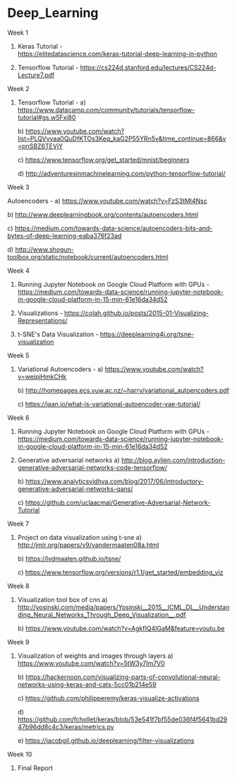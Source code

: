 # Deep_Learning 

Week 1 

1) Keras Tutorial      -  
       https://elitedatascience.com/keras-tutorial-deep-learning-in-python

2) Tensorflow Tutorial - 
       https://cs224d.stanford.edu/lectures/CS224d-Lecture7.pdf

Week 2

1) Tensorflow Tutorial - 
    a) https://www.datacamp.com/community/tutorials/tensorflow-tutorial#gs.w5Fxj80

    b) https://www.youtube.com/watch?list=PLQVvvaa0QuDfKTOs3Keq_kaG2P55YRn5v&time_continue=866&v=pnSBZ6TEVjY
    
    c) https://www.tensorflow.org/get_started/mnist/beginners
    
    d) http://adventuresinmachinelearning.com/python-tensorflow-tutorial/

Week 3

Autoencoders - 
   a) https://www.youtube.com/watch?v=FzS3tMl4Nsc

   b) http://www.deeplearningbook.org/contents/autoencoders.html
               
   c) https://medium.com/towards-data-science/autoencoders-bits-and-bytes-of-deep-learning-eaba376f23ad
               
   d) http://www.shogun-toolbox.org/static/notebook/current/autoencoders.html

Week 4

1) Running Jupyter Notebook on Google Cloud Platform with GPUs - 
       https://medium.com/towards-data-science/running-jupyter-notebook-in-google-cloud-platform-in-15-min-61e16da34d52

2) Visualizations -
       https://colah.github.io/posts/2015-01-Visualizing-Representations/

3) t-SNE's Data Visualization - 
       https://deeplearning4j.org/tsne-visualization

Week 5 

1) Variational Autoencoders -
    a) https://www.youtube.com/watch?v=weipjHmkCHk
       
    b) http://homepages.ecs.vuw.ac.nz/~harry/variational_autoencoders.pdf
       
    c) https://jaan.io/what-is-variational-autoencoder-vae-tutorial/
    
Week 6

1) Running Jupyter Notebook on Google Cloud Platform with GPUs - 
       https://medium.com/towards-data-science/running-jupyter-notebook-in-google-cloud-platform-in-15-min-61e16da34d52

2) Generative adversarial networks
     a) http://blog.aylien.com/introduction-generative-adversarial-networks-code-tensorflow/
     
     b) https://www.analyticsvidhya.com/blog/2017/06/introductory-generative-adversarial-networks-gans/
     
     c) https://github.com/uclaacmai/Generative-Adversarial-Network-Tutorial
     
Week 7

1) Project on data visualization using t-sne
     a) http://jmlr.org/papers/v9/vandermaaten08a.html
     
     b) https://lvdmaaten.github.io/tsne/
     
     c) https://www.tensorflow.org/versions/r1.1/get_started/embedding_viz
     
 Week 8
 
 1) Visualization tool box of cnn
     a) http://yosinski.com/media/papers/Yosinski__2015__ICML_DL__Understanding_Neural_Networks_Through_Deep_Visualization__.pdf
     
     b) https://www.youtube.com/watch?v=AgkfIQ4IGaM&feature=youtu.be

Week 9 

 1) Visualization of weights and images through layers
     a) https://www.youtube.com/watch?v=5tW3y7lm7V0
     
     b) https://hackernoon.com/visualizing-parts-of-convolutional-neural-networks-using-keras-and-cats-5cc01b214e59
     
     c) https://github.com/philipperemy/keras-visualize-activations
     
     d) https://github.com/fchollet/keras/blob/53e541f7bf55de036f4f5641bd2947b96dd8c4c3/keras/metrics.py
     
     e) https://jacobgil.github.io/deeplearning/filter-visualizations
     
 Week 10
 
 1) Final Report 
